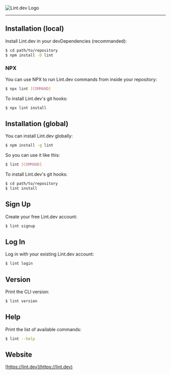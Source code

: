 
![Lint.dev Logo](https://lint.dev/images/logo/logo-shield-circle-only-simple.svg)

---

## Installation (local)
Install Lint.dev in your devDependencies (recommanded):
```sh
$ cd path/to/repository
$ npm install -D lint
```
### NPX
You can use NPX to run Lint.dev commands from inside your repository:
```sh
$ npx lint [COMMAND]
```
To install Lint.dev's git hooks:
```sh
$ npx lint install
```
## Installation (global)
You can install Lint.dev globally:
```sh
$ npm install -g lint
```
So you can use it like this:
```sh
$ lint [COMMAND]
```
To install Lint.dev's git hooks:
```sh
$ cd path/to/repository
$ lint install
```
## Sign Up
Create your free Lint.dev account:
```sh
$ lint signup
```
## Log In
Log in with your existing Lint.dev account:
```sh
$ lint login
```
## Version
Print the CLI version:
```sh
$ lint version
```
## Help
Print the list of available commands:
```sh
$ lint --help
```
## Website
[https://lint.dev](https://lint.dev)
